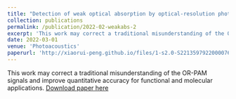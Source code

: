 ```yaml
---
title: "Detection of weak optical absorption by optical-resolution photoacoustic microscopy. "
collection: publications
permalink: /publication/2022-02-weakabs-2
excerpt: 'This work may correct a traditional misunderstanding of the OR-PAM signals and improve quantitative accuracy for functional and molecular applications.'
date: 2022-03-01
venue: 'Photoacoustics'
paperurl: 'http://xiaorui-peng.github.io/files/1-s2.0-S2213597922000076-main.pdf'
---
```

This work may correct a traditional misunderstanding of the OR-PAM signals and improve quantitative accuracy for functional and molecular applications.
[Download paper here](http://xiaorui-peng.github.io/files/1-s2.0-S2213597922000076-main.pdf)
